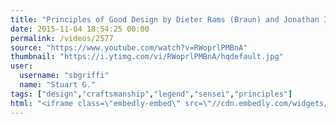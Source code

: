 ```yaml
---
title: "Principles of Good Design by Dieter Rams (Braun) and Jonathan Ive (Apple) by ren@rt"
date: 2015-11-04 18:54:25 00:00
permalink: /videos/2577
source: "https://www.youtube.com/watch?v=RWoprlPMBnA"
thumbnail: "https://i.ytimg.com/vi/RWoprlPMBnA/hqdefault.jpg"
user:
  username: "sbgriffi"
  name: "Stuart G."
tags: ["design","craftsmanship","legend","sensei","principles"]
html: "<iframe class=\"embedly-embed\" src=\"//cdn.embedly.com/widgets/media.html?src=https%3A%2F%2Fwww.youtube.com%2Fembed%2FRWoprlPMBnA%3Fwmode%3Dtransparent%26feature%3Doembed&wmode=transparent&url=https%3A%2F%2Fwww.youtube.com%2Fwatch%3Fv%3DRWoprlPMBnA&image=https%3A%2F%2Fi.ytimg.com%2Fvi%2FRWoprlPMBnA%2Fhqdefault.jpg&key=daaebf4d9cdd46779200162d0ca86e20&type=text%2Fhtml&schema=youtube\" width=\"640\" height=\"480\" scrolling=\"no\" frameborder=\"0\" allowfullscreen></iframe>"
---
```


